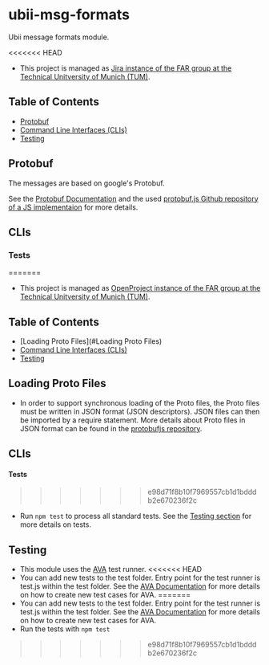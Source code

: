 # ubii-msg-formats

Ubii message formats module.

<<<<<<< HEAD
- This project is managed as [Jira instance of the FAR group at the Technical Unitversity of Munich (TUM)](https://jira.far.in.tum.de/).

## Table of Contents

- [Protobuf](#Protobuf)
- [Command Line Interfaces (CLIs)](#CLIs)
- [Testing](#Testing)

## Protobuf

The messages are based on google's Protobuf.

See the [Protobuf Documentation](https://developers.google.com/protocol-buffers/) and the used [protobuf.js Github repository of a JS implementaion](https://github.com/dcodeIO/ProtoBuf.js/) for more details.

## CLIs

### Tests
=======
- This project is managed as [OpenProject instance of the FAR group at the Technical Unitversity of Munich (TUM)](OpenProject.far.in.tum.de).

## Table of Contents

- [Loading Proto Files](#Loading Proto Files)
- [Command Line Interfaces (CLIs)](#CLIs)
- [Testing](#Testing)

## Loading Proto Files

- In order to support synchronous loading of the Proto files, the Proto files must be written in JSON format (JSON descriptors). JSON files can then be imported by a require statement. More details about Proto files in JSON format can be found in the [protobufjs repository](https://github.com/dcodeIO/ProtoBuf.js/#using-json-descriptors).

## CLIs

#### Tests
>>>>>>> e98d71f8b10f7969557cb1d1bdddb2e670236f2c

- Run ``npm test`` to process all standard tests. See the [Testing section](Testing) for more details on tests.

## Testing

- This module uses the [AVA](https://github.com/avajs/ava) test runner.
<<<<<<< HEAD
- You can add new tests to the test folder. Entry point for the test runner is test.js within the test folder. See the [AVA Documentation](https://github.com/avajs/ava#contents) for more details on how to create new test cases for AVA.
=======
- You can add new tests to the test folder. Entry point for the test runner is test.js within the test folder. See the [AVA Documentation](https://github.com/avajs/ava#contents) for more details on how to create new test cases for AVA.
- Run the tests with ```npm test```
>>>>>>> e98d71f8b10f7969557cb1d1bdddb2e670236f2c
